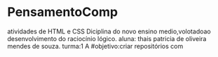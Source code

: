 # PensamentoComp
atividades de HTML e CSS
Diciplina do novo ensino medio,volotadoao desenvolvimento do raciocínio lógico.
aluna: thais patricia de oliveira mendes de souza.
turma:1 A
#objetivo:criar repositórios com 
